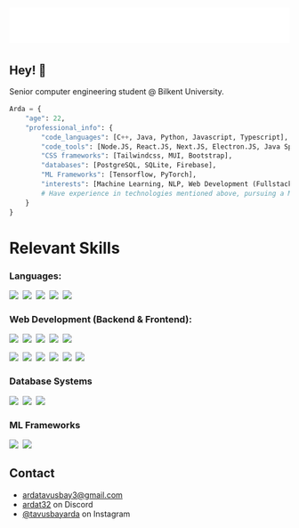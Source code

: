 <h1 align="center">
  <img src="https://raw.githubusercontent.com/ArdaTavusbay/ArdaTavusbay/master/arda_name.svg" alt="ArdaTavusbay" />
</h1>

## Hey! 👋
Senior computer engineering student @ Bilkent University.

```python
Arda = {
    "age": 22,
    "professional_info": {
        "code_languages": [C++, Java, Python, Javascript, Typescript],
        "code_tools": [Node.JS, React.JS, Next.JS, Electron.JS, Java Spring],
        "CSS frameworks": [Tailwindcss, MUI, Bootstrap],
        "databases": [PostgreSQL, SQLite, Firebase],
        "ML Frameworks": [Tensorflow, PyTorch],
        "interests": [Machine Learning, NLP, Web Development (Fullstack)],
        # Have experience in technologies mentioned above, pursuing a ML path.
    }
}
```

# Relevant Skills
### Languages: 
<a href="" title="C++"><img loading="lazy" height="16" src="https://cdn.simpleicons.org/cplusplus/#00599C"></a>&nbsp;
<a href="" title="Python"><img loading="lazy" height="16" src="https://cdn.simpleicons.org/Python/ffd43b50"></a>&nbsp;
<a href="" title="Java"><img loading="lazy" height="16" src="https://cdn.simpleicons.org/openjdk/#437291"></a>&nbsp;
<a href="" title="JS"><img loading="lazy" height="16" src="https://cdn.simpleicons.org/javascript/#F7DF1E"></a>&nbsp;
<a href="" title="TS"><img loading="lazy" height="16" src="https://cdn.simpleicons.org/typescript/#3178C6"></a>&nbsp;

### Web Development (Backend & Frontend): 
<a href="" title="NodeJS"><img loading="lazy" height="16" src="https://cdn.simpleicons.org/nodedotjs/#339933"></a>&nbsp;
<a href="" title="React"><img loading="lazy" height="16" src="https://cdn.simpleicons.org/react/#61DAFB"></a>&nbsp;
<a href="" title="NextJS"><img loading="lazy" height="16" src="https://cdn.simpleicons.org/nextdotjs/#000000"></a>&nbsp;
<a href="" title="ElectronJS"><img loading="lazy" height="16" src="https://cdn.simpleicons.org/electron/#47848F"></a>&nbsp;
<a href="" title="Spring"><img loading="lazy" height="16" src="https://cdn.simpleicons.org/spring/#6DB33F"></a>&nbsp;

<a href="" title="TailwindCSS"><img loading="lazy" height="16" src="https://cdn.simpleicons.org/tailwindcss/#06B6D4"></a>&nbsp;
<a href="" title="MUI"><img loading="lazy" height="16" src="https://cdn.simpleicons.org/mui/#007FFF"></a>&nbsp;
<a href="" title="Bootstrap"><img loading="lazy" height="16" src="https://cdn.simpleicons.org/bootstrap/#7952B3"></a>&nbsp;
<a href="" title="HTML"><img loading="lazy" height="16" src="https://cdn.simpleicons.org/html5/#E34F26"></a>&nbsp;
<a href="" title="CSS"><img loading="lazy" height="16" src="https://cdn.simpleicons.org/css3/#1572B6"></a>&nbsp;
<a href="" title="SCSS"><img loading="lazy" height="16" src="https://cdn.simpleicons.org/sass/#CC6699"></a>&nbsp;

### Database Systems
<a href="" title="PostgreSQL"><img loading="lazy" height="16" src="https://cdn.simpleicons.org/postgresql/#4169E1"></a>&nbsp;
<a href="" title="SQLite"><img loading="lazy" height="16" src="https://cdn.simpleicons.org/sqlite/#003B57"></a>&nbsp;
<a href="" title="Firebase"><img loading="lazy" height="16" src="https://cdn.simpleicons.org/firebase/#FFCA28"></a>&nbsp;

### ML Frameworks
<a href="https://www.python.org/" title="Python"><img loading="lazy" height="16" src="https://cdn.simpleicons.org/tensorflow/#FF6F00"></a>&nbsp;
<a href="https://www.python.org/" title="Python"><img loading="lazy" height="16" src="https://cdn.simpleicons.org/pytorch/#EE4C2C"></a>&nbsp;

## Contact
- [ardatavusbay3@gmail.com](./) 
- [ardat32](./) on Discord
- [@tavusbayarda](www.instagram.com/tavusbayarda/) on Instagram
